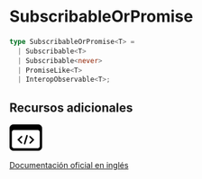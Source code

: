 # SubscribableOrPromise

```typescript
type SubscribableOrPromise<T> =
  | Subscribable<T>
  | Subscribable<never>
  | PromiseLike<T>
  | InteropObservable<T>;
```

## Recursos adicionales

<a class="source-icon" target="_blank" href="https://github.com/ReactiveX/rxjs/blob/6.5.5/src/internal/types.ts#L36-L37">
<img src="assets/icons/source-code.png" alt="Source code">
</a>
</div>

<a target="_blank" href="https://rxjs.dev/api/index/type-alias/SubscribableOrPromise">Documentación oficial en inglés</a>
